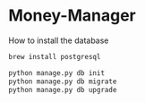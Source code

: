 # Money-Manager

How to install the database

```bash
brew install postgresql
```


```bash
python manage.py db init
python manage.py db migrate
python manage.py db upgrade
```